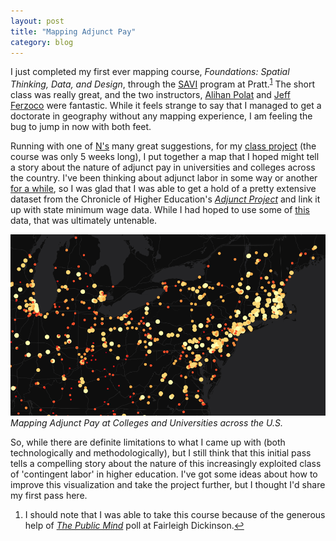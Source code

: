```yaml
---
layout: post
title: "Mapping Adjunct Pay"
category: blog
---
```

I just completed my first ever mapping course, *Foundations: Spatial Thinking, Data, and Design*, through the [SAVI](https://www.pratt.edu/pratt-research-and-centers/spatial-analysis-visualization-initiative/) program at Pratt.<sup id="fnref:1"><a href="#fn:1" class="footnote">1</a></sup> The short class was really great, and the two instructors, [Alihan Polat](http://www.studiomplus.nyc/) and [Jeff Ferzoco](http://linepointpath.com/) were fantastic. While it feels strange to say that I managed to get a doctorate in geography without any mapping experience, I am feeling the bug to jump in now with both feet.

Running with one of [N's](http://nickyagate.com/) many great suggestions, for my [class project](http://crisisofenclosure.com/category/longform/cartodb.html) (the course was only 5 weeks long), I put together a map that I hoped might tell a story about the nature of adjunct pay in universities and colleges across the country. I've been thinking about adjunct labor in some way or another [for a while](http://crisisofenclosure.com/nickel-and-dimed/), so I was glad that I was able to get a hold of a pretty extensive dataset from the Chronicle of Higher Education's [*Adjunct Project*](http://adjunct.chronicle.com/) and link it up with state minimum wage data. While I had hoped to use some of [this](http://livingwage.mit.edu/) data, that was ultimately untenable.

[![Adjunct map](/img/adjunctimage.png)](http://crisisofenclosure.com/category/longform/cartodb.html)
<cite>*Mapping Adjunct Pay at Colleges and Universities across the U.S.*</cite>

So, while there are definite limitations to what I came up with (both technologically and methodologically), but I still think that this initial pass tells a compelling story about the nature of this increasingly exploited class of 'contingent labor' in higher education. I've got some ideas about how to improve this visualization and take the project further, but I thought I'd share my first pass here.

<div class="footnotes">
  <ol>
    <li id="fn:1">
      <p>I should note that I was able to take this course because of the generous help of <a href="http://publicmind.fdu.edu/"><i>The Public Mind</i></a> poll at Fairleigh Dickinson.<a href="#fnref:1" class="reversefootnote">&#8617;</a></p>
    </li>
  </ol>
</div>
